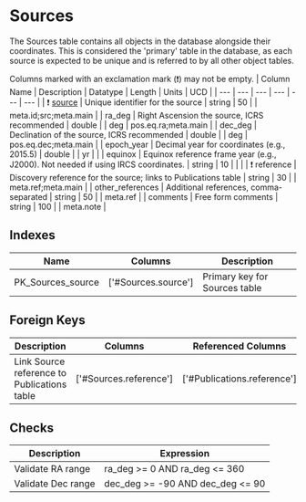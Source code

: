 # Sources
The Sources table contains all objects in the database alongside their coordinates. This is considered the 'primary' table in the database, as each source is expected to be unique and is referred to by all other object tables.


Columns marked with an exclamation mark (❗️) may not be empty.
| Column Name | Description | Datatype | Length | Units  | UCD |
| --- | --- | --- | --- | --- | --- |
| ❗️ <ins>source</ins> | Unique identifier for the source | string | 50 |  | meta.id;src;meta.main  |
| ra_deg | Right Ascension the source, ICRS recommended | double |  | deg | pos.eq.ra;meta.main  |
| dec_deg | Declination of the source, ICRS recommended | double |  | deg | pos.eq.dec;meta.main  |
| epoch_year | Decimal year for coordinates (e.g., 2015.5) | double |  | yr |   |
| equinox | Equinox reference frame year (e.g., J2000). Not needed if using IRCS coordinates. | string | 10 |  |   |
| ❗️ reference | Discovery reference for the source; links to Publications table | string | 30 |  | meta.ref;meta.main  |
| other_references | Additional references, comma-separated | string | 50 |  | meta.ref  |
| comments | Free form comments | string | 100 |  | meta.note  |

## Indexes
| Name | Columns | Description |
| --- | --- | --- |
| PK_Sources_source | ['#Sources.source'] | Primary key for Sources table |

## Foreign Keys
| Description | Columns | Referenced Columns |
| --- | --- | --- |
| Link Source reference to Publications table | ['#Sources.reference'] | ['#Publications.reference'] |
## Checks
| Description | Expression |
| --- | --- |
| Validate RA range | ra_deg >= 0 AND ra_deg <= 360 |
| Validate Dec range | dec_deg >= -90 AND dec_deg <= 90 |
